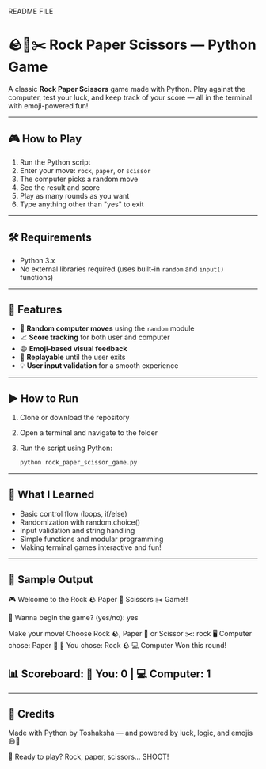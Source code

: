 README FILE
# 🪨📄✂️ Rock Paper Scissors — Python Game

A classic **Rock Paper Scissors** game made with Python.
Play against the computer, test your luck, and keep track of your score — all in the terminal with emoji-powered fun!

---

## 🎮 How to Play

1. Run the Python script
2. Enter your move: `rock`, `paper`, or `scissor`
3. The computer picks a random move
4. See the result and score
5. Play as many rounds as you want
6. Type anything other than "yes" to exit

---

## 🛠 Requirements

- Python 3.x
- No external libraries required (uses built-in `random` and `input()` functions)

---

## 🌟 Features

- 🎲 **Random computer moves** using the `random` module
- 📈 **Score tracking** for both user and computer
- 😄 **Emoji-based visual feedback**
- 🔁 **Replayable** until the user exits
- 💡 **User input validation** for a smooth experience

---

## ▶️ How to Run

1. Clone or download the repository
2. Open a terminal and navigate to the folder
3. Run the script using Python:

   ```bash
   python rock_paper_scissor_game.py

---

## 🧠 What I Learned
- Basic control flow (loops, if/else)
- Randomization with random.choice()
- Input validation and string handling
- Simple functions and modular programming
- Making terminal games interactive and fun!

---

## 📌 Sample Output

🎮 Welcome to the Rock 🪨 Paper 📄 Scissors ✂️ Game!!

🎲 Wanna begin the game? (yes/no): yes

Make your move!
Choose Rock 🪨, Paper 📄 or Scissor ✂️: rock
🖥️ Computer chose: Paper 📄
🧍 You chose: Rock 🪨
💻 Computer Won this round!

📊 Scoreboard:
🧍 You: 0 | 💻 Computer: 1
------------------------------

---

## 🙌 Credits
Made with Python by Toshaksha — and powered by luck, logic, and emojis 😄🎉

🎯 Ready to play? Rock, paper, scissors... SHOOT!
